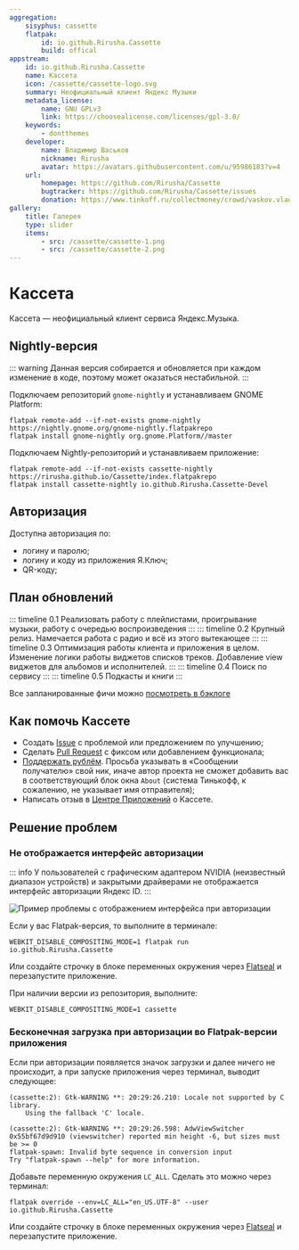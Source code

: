 ```yaml
---
aggregation:
    sisyphus: cassette
    flatpak:
        id: io.github.Rirusha.Cassette
        build: offical
appstream:
    id: io.github.Rirusha.Cassette
    name: Кассета
    icon: /cassette/cassette-logo.svg
    summary: Неофициальный клиент Яндекс Музыки
    metadata_license:
        name: GNU GPLv3
        link: https://choosealicense.com/licenses/gpl-3.0/
    keywords:
        - dontthemes
    developer:
        name: Владимир Васьков
        nickname: Rirusha
        avatar: https://avatars.githubusercontent.com/u/95986183?v=4
    url:
        homepage: https://github.com/Rirusha/Cassette
        bugtracker: https://github.com/Rirusha/Cassette/issues
        donation: https://www.tinkoff.ru/collectmoney/crowd/vaskov.vladimir19/Uhi7d15460/
gallery:
    title: Галерея
    type: slider
    items:
        - src: /cassette/cassette-1.png
        - src: /cassette/cassette-2.png
---
```


# Кассета

Кассета — неофициальный клиент сервиса Яндекс.Музыка.

<AGWGallery />

<!--@include: @apps/_parts/install/content-repo.md-->
<!--@include: @apps/_parts/install/content-flatpak.md-->

## Nightly-версия

::: warning
Данная версия собирается и обновляется при каждом изменение в коде, поэтому может оказаться нестабильной.
:::

Подключаем репозиторий `gnome-nightly` и устанавливаем GNOME Platform:

```shell
flatpak remote-add --if-not-exists gnome-nightly https://nightly.gnome.org/gnome-nightly.flatpakrepo
flatpak install gnome-nightly org.gnome.Platform//master
```

Подключаем Nightly-репозиторий и устанавливаем приложение:

```shell
flatpak remote-add --if-not-exists cassette-nightly https://rirusha.github.io/Cassette/index.flatpakrepo
flatpak install cassette-nightly io.github.Rirusha.Cassette-Devel
```

## Авторизация

Доступна авторизация по:

-   логину и паролю;
-   логину и коду из приложения Я.Ключ;
-   QR-коду;

## План обновлений

::: timeline 0.1
Реализовать работу с плейлистами, проигрывание музыки, работу с очередью воспроизведения
:::
::: timeline 0.2
Крупный релиз. Намечается работа с радио и всё из этого вытекающее
:::
::: timeline 0.3
Оптимизация работы клиента и приложения в целом. Изменение логики работы виджетов списков треков. Добавление view виджетов для альбомов и исполнителей.
:::
::: timeline 0.4
Поиск по сервису
:::
::: timeline 0.5
Подкасты и книги
:::

Все запланированные фичи можно [посмотреть в бэклоге](https://github.com/users/Rirusha/projects/2)

## Как помочь Кассете

-   Создать [Issue](https://github.com/Rirusha/Cassette/issues) с проблемой или предложением по улучшению;
-   Сделать [Pull Request](https://github.com/Rirusha/Cassette/pulls) с фиксом или добавлением функционала;
-   [Поддержать рублём](https://www.tinkoff.ru/collectmoney/crowd/vaskov.vladimir19/Uhi7d15460). Просьба указывать в «Сообщении получателю» свой ник, иначе автор проекта не сможет добавить вас в соответствующий блок окна `About` (система Тинькофф, к сожалению, не указывает имя отправителя);
-   Написать отзыв в [Центре Приложений](/gnome-software) о Кассете.

## Решение проблем

### Не отображается интерфейс авторизации

::: info
У пользователей с графическим адаптером NVIDIA (неизвестный диапазон устройств) и закрытыми драйверами не отображается интерфейс авторизации Яндекс ID.
:::

![Пример проблемы с отображением интерфейса при авторизации](/cassette/cassette-3.png)

Если у вас Flatpak-версия, то выполните в терминале:

```shell
WEBKIT_DISABLE_COMPOSITING_MODE=1 flatpak run io.github.Rirusha.Cassette
```

Или создайте строчку в блоке переменных окружения через [Flatseal](/flatseal) и перезапустите приложение.

При наличии версии из репозитория, выполните:

```shell
WEBKIT_DISABLE_COMPOSITING_MODE=1 cassette
```

### Бесконечная загрузка при авторизации во Flatpak-версии приложения

Если при авторизации появляется значок загрузки и далее ничего не происходит, а при запуске приложения через терминал, выводит следующее:

```shell
(cassette:2): Gtk-WARNING **: 20:29:26.210: Locale not supported by C library.
	Using the fallback 'C' locale.

(cassette:2): Gtk-WARNING **: 20:29:26.598: AdwViewSwitcher 0x55bf67d9d910 (viewswitcher) reported min height -6, but sizes must be >= 0
flatpak-spawn: Invalid byte sequence in conversion input
Try "flatpak-spawn --help" for more information.
```

Добавьте переменную окружения `LC_ALL`. Сделать это можно через терминал:

```shell
flatpak override --env=LC_ALL="en_US.UTF-8" --user io.github.Rirusha.Cassette
```

Или создайте строчку в блоке переменных окружения через [Flatseal](/flatseal) и перезапустите приложение.
